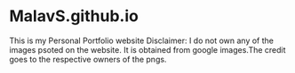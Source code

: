 # MalavS.github.io
This is my Personal Portfolio website
Disclaimer: I do not own any of the images psoted on the website. It is obtained from google images.The credit goes to the respective owners of the pngs.
